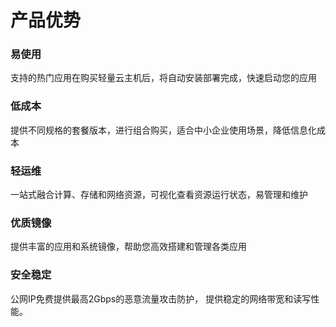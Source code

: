 # 产品优势

### 易使用

支持的热门应用在购买轻量云主机后，将自动安装部署完成，快速启动您的应用

### 低成本

提供不同规格的套餐版本，进行组合购买，适合中小企业使用场景，降低信息化成本

### 轻运维

一站式融合计算、存储和网络资源，可视化查看资源运行状态，易管理和维护

### 优质镜像

提供丰富的应用和系统镜像，帮助您高效搭建和管理各类应用

### 安全稳定

公网IP免费提供最高2Gbps的恶意流量攻击防护， 提供稳定的网络带宽和读写性能。



